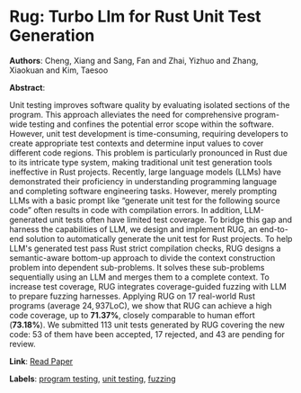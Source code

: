 # Rug: Turbo Llm for Rust Unit Test Generation

**Authors**: Cheng, Xiang and Sang, Fan and Zhai, Yizhuo and Zhang, Xiaokuan and Kim, Taesoo

**Abstract**:

Unit testing improves software quality by evaluating isolated sections of the program. This approach alleviates the need for comprehensive program-wide testing and confines the potential error scope within the software. However, unit test development is time-consuming, requiring developers to create appropriate test contexts and determine input values to cover different code regions. This problem is particularly pronounced in Rust due to its intricate type system, making traditional unit test generation tools ineffective in Rust projects. Recently, large language models (LLMs) have demonstrated their proficiency in understanding programming language and completing software engineering tasks. However, merely prompting LLMs with a basic prompt like “generate unit test for the following source code” often results in code with compilation errors. In addition, LLM-generated unit tests often have limited test coverage. To bridge this gap and harness the capabilities of LLM, we design and implement RUG, an end-to-end solution to automatically generate the unit test for Rust projects. To help LLM's generated test pass Rust strict compilation checks, RUG designs a semantic-aware bottom-up approach to divide the context construction problem into dependent sub-problems. It solves these sub-problems sequentially using an LLM and merges them to a complete context. To increase test coverage, RUG integrates coverage-guided fuzzing with LLM to prepare fuzzing harnesses. Applying RUG on 17 real-world Rust programs (average $24,937 \text{LoC}$), we show that RUG can achieve a high code coverage, up to $\mathbf{7 1. 3 7 \%}$, closely comparable to human effort $(\mathbf{7 3. 1 8 \%})$. We submitted 113 unit tests generated by RUG covering the new code: 53 of them have been accepted, 17 rejected, and 43 are pending for review.

**Link**: [Read Paper](https://doi.ieeecomputersociety.org/10.1109/ICSE55347.2025.00097)

**Labels**: [program testing](../../labels/program_testing.md), [unit testing](../../labels/unit_testing.md), [fuzzing](../../labels/fuzzing.md)
